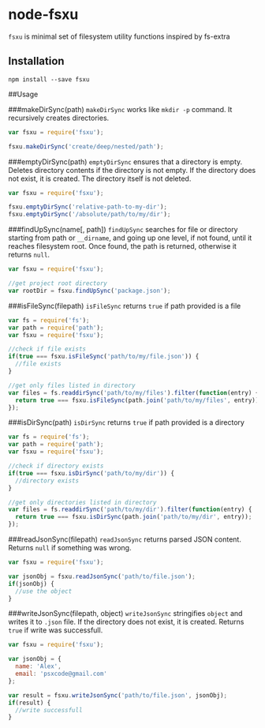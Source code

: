 # node-fsxu
`fsxu` is minimal set of filesystem utility functions inspired by fs-extra

## Installation
```
npm install --save fsxu
```

##Usage

###makeDirSync(path)
`makeDirSync` works like `mkdir -p` command. It recursively creates directories.
```javascript
var fsxu = require('fsxu');

fsxu.makeDirSync('create/deep/nested/path');
```

###emptyDirSync(path)
`emptyDirSync` ensures that a directory is empty. Deletes directory contents if the directory is not empty. If the directory does not exist, it is created. The directory itself is not deleted.
```javascript
var fsxu = require('fsxu');

fsxu.emptyDirSync('relative-path-to-my-dir');
fsxu.emptyDirSync('/absolute/path/to/my/dir');
```

###findUpSync(name[, path])
`findUpSync` searches for file or directory starting from path or `__dirname`, and going up one level, if not found, until it reaches filesystem root. Once found, the path is returned, otherwise it returns `null`.
```javascript
var fsxu = require('fsxu');

//get project root directory
var rootDir = fsxu.findUpSync('package.json');
```

###isFileSync(filepath)
`isFileSync` returns `true` if path provided is a file
```javascript
var fs = require('fs');
var path = require('path');
var fsxu = require('fsxu');

//check if file exists
if(true === fsxu.isFileSync('path/to/my/file.json')) {
  //file exists
}

//get only files listed in directory
var files = fs.readdirSync('path/to/my/files').filter(function(entry) {
  return true === fsxu.isFileSync(path.join('path/to/my/files', entry));
});
```

###isDirSync(path)
`isDirSync` returns `true` if path provided is a directory
```javascript
var fs = require('fs');
var path = require('path');
var fsxu = require('fsxu');

//check if directory exists
if(true === fsxu.isDirSync('path/to/my/dir')) {
  //directory exists
}

//get only directories listed in directory
var files = fs.readdirSync('path/to/my/dir').filter(function(entry) {
  return true === fsxu.isDirSync(path.join('path/to/my/dir', entry));
});
```

###readJsonSync(filepath)
`readJsonSync` returns parsed JSON content. Returns `null` if something was wrong.
```javascript
var fsxu = require('fsxu');

var jsonObj = fsxu.readJsonSync('path/to/file.json');
if(jsonObj) {
  //use the object
}
```

###writeJsonSync(filepath, object)
`writeJsonSync` stringifies `object` and writes it to `.json` file. If the directory does not exist, it is created. Returns `true` if write was successfull.
```javascript
var fsxu = require('fsxu');

var jsonObj = {
  name: 'Alex',
  email: 'psxcode@gmail.com'
};

var result = fsxu.writeJsonSync('path/to/file.json', jsonObj);
if(result) {
  //write successfull
}
```

